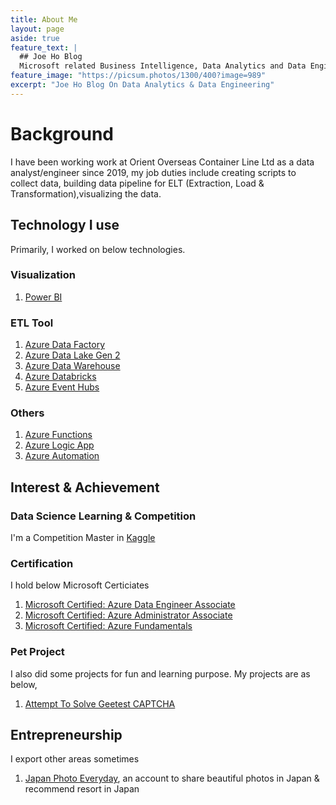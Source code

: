 ```yaml
---
title: About Me
layout: page
aside: true
feature_text: |
  ## Joe Ho Blog
  Microsoft related Business Intelligence, Data Analytics and Data Engineering
feature_image: "https://picsum.photos/1300/400?image=989"
excerpt: "Joe Ho Blog On Data Analytics & Data Engineering"
---
```


# Background
I have been working work at Orient Overseas Container Line Ltd as a data analyst/engineer since 2019, my job duties include creating scripts to collect data, building data pipeline for ELT (Extraction, Load & Transformation),visualizing the data. 

## Technology I use
Primarily, I worked on below technologies.

### Visualization
1. [Power BI](https://docs.microsoft.com/en-us/power-bi/ "Power BI")

### ETL Tool
1. [Azure Data Factory](https://docs.microsoft.com/en-us/azure/data-factory/ "Azure Data Factory")
2. [Azure Data Lake Gen 2](https://docs.microsoft.com/en-us/azure/storage/blobs/data-lake-storage-introduction "Azure Data Lake Gen 2")
3. [Azure Data Warehouse](https://docs.microsoft.com/en-us/azure/synapse-analytics/ "Azure Data Warehouse")
4. [Azure Databricks](https://docs.microsoft.com/en-us/azure/databricks/ "Azure Databricks")
5. [Azure Event Hubs](https://docs.microsoft.com/en-us/azure/event-hubs/ "Azure Event Hubs")

### Others
1. [Azure Functions](https://docs.microsoft.com/en-us/azure/azure-functions/ "Azure Functions")
2. [Azure Logic App](https://docs.microsoft.com/en-us/azure/logic-apps/ "Azure Logic App")
3. [Azure Automation](https://docs.microsoft.com/en-us/azure/automation/ "Azure Automation")

## Interest & Achievement

### Data Science Learning & Competition
I'm a Competition Master in [Kaggle](https://www.kaggle.com/joe1995 "Kaggle Profile")

### Certification
I hold below Microsoft Certiciates
1. [Microsoft Certified: Azure Data Engineer Associate](https://www.credly.com/badges/ba95f712-dea8-4523-a405-37faf2ef1544 "Microsoft Certified: Azure Data Engineer Associate")
2. [Microsoft Certified: Azure Administrator Associate](https://www.credly.com/badges/2c2968cb-e1d8-4919-af7c-779f2ce1d649 "Microsoft Certified: Azure Administrator Associate")
3. [Microsoft Certified: Azure Fundamentals](https://www.youracclaim.com/badges/cdd6d507-7416-43c1-b08e-8d3838f04035 "Microsoft Certified: Azure Fundamentals")

### Pet Project
I also did some projects for fun and learning purpose. My projects are as below,
1. [Attempt To Solve Geetest CAPTCHA](https://joeho.xyz/projects/Attempt-to-solve-Geetest-CAPTCHA/)

## Entrepreneurship
I export other areas sometimes
1. [Japan Photo Everyday](https://www.instagram.com/japan_photo_everyday/), an account to share beautiful photos in Japan & recommend resort in Japan
